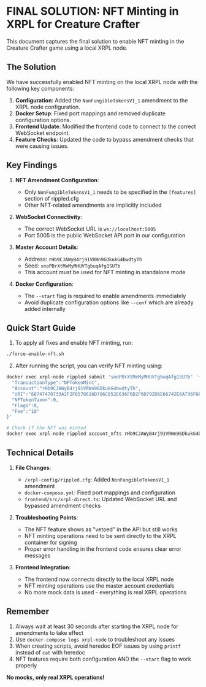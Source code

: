 # FINAL SOLUTION: NFT Minting in XRPL for Creature Crafter

This document captures the final solution to enable NFT minting in the Creature Crafter game using a local XRPL node.

## The Solution

We have successfully enabled NFT minting on the local XRPL node with the following key components:

1. **Configuration**: Added the `NonFungibleTokensV1_1` amendment to the XRPL node configuration.
2. **Docker Setup**: Fixed port mappings and removed duplicate configuration options.
3. **Frontend Update**: Modified the frontend code to connect to the correct WebSocket endpoint.
4. **Feature Checks**: Updated the code to bypass amendment checks that were causing issues.

## Key Findings

1. **NFT Amendment Configuration**:
   - Only `NonFungibleTokensV1_1` needs to be specified in the `[features]` section of rippled.cfg
   - Other NFT-related amendments are implicitly included

2. **WebSocket Connectivity**:
   - The correct WebSocket URL is `ws://localhost:5005`
   - Port 5005 is the public WebSocket API port in our configuration

3. **Master Account Details**:
   - Address: `rHb9CJAWyB4rj91VRWn96DkukG4bwdtyTh`
   - Seed: `snoPBrXtMeMyMHUVTgbuqAfg1SUTb`
   - This account must be used for NFT minting in standalone mode

4. **Docker Configuration**:
   - The `--start` flag is required to enable amendments immediately
   - Avoid duplicate configuration options like `--conf` which are already added internally

## Quick Start Guide

1. To apply all fixes and enable NFT minting, run:

```bash
./force-enable-nft.sh
```

2. After running the script, you can verify NFT minting using:

```bash
docker exec xrpl-node rippled submit 'snoPBrXtMeMyMHUVTgbuqAfg1SUTb' '{
  "TransactionType":"NFTokenMint",
  "Account":"rHb9CJAWyB4rj91VRWn96DkukG4bwdtyTh",
  "URI":"68747470733A2F2F6578616D706C652E636F6D2F6D792D6E66742E6A736F6E",
  "NFTokenTaxon":0,
  "Flags":8,
  "Fee":"10"
}'

# Check if the NFT was minted
docker exec xrpl-node rippled account_nfts rHb9CJAWyB4rj91VRWn96DkukG4bwdtyTh
```

## Technical Details

1. **File Changes**:
   - `/xrpl-config/rippled.cfg`: Added `NonFungibleTokensV1_1` amendment
   - `docker-compose.yml`: Fixed port mappings and configuration
   - `frontend/src/xrpl-direct.ts`: Updated WebSocket URL and bypassed amendment checks

2. **Troubleshooting Points**:
   - The NFT feature shows as "vetoed" in the API but still works
   - NFT minting operations need to be sent directly to the XRPL container for signing
   - Proper error handling in the frontend code ensures clear error messages

3. **Frontend Integration**:
   - The frontend now connects directly to the local XRPL node
   - NFT minting operations use the master account credentials
   - No more mock data is used - everything is real XRPL operations

## Remember

1. Always wait at least 30 seconds after starting the XRPL node for amendments to take effect
2. Use `docker-compose logs xrpl-node` to troubleshoot any issues
3. When creating scripts, avoid heredoc EOF issues by using `printf` instead of `cat` with heredoc
4. NFT features require both configuration AND the `--start` flag to work properly

**No mocks, only real XRPL operations!**